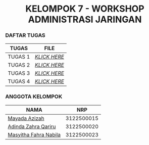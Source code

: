 <h1 align="center"> KELOMPOK 7 - WORKSHOP ADMINISTRASI JARINGAN </h1>

### DAFTAR TUGAS 
| TUGAS | FILE |
| ------| -----|
| TUGAS 1 |  _[KLICK HERE](https://github.com/mayadaazzh/SysAdmin-3122500015/tree/main/Tugas-Pertama)_ |
| TUGAS 2 |  _[KLICK HERE](https://github.com/mayadaazzh/SysAdmin-3122500015/tree/main/Tugas-Kedua)_ |
| TUGAS 3 |  _[KLICK HERE](https://github.com/mayadaazzh/SysAdmin-3122500015/tree/main/Tugas-Ketiga)_ |
| TUGAS 4 |  _[KLICK HERE](https://github.com/mayadaazzh/SysAdmin-3122500015/tree/main/Tugas-Keempat)_ |


### ANGGOTA KELOMPOK
| NAMA                          | NRP       |
| ----------------------------- | --------- |
| [Mayada Azizah](https://github.com/mayadaazzh)         | 3122500015 |
| [Adinda Zahra Qariru](https://github.com/adindazaahraa) | 3122500020 |
| [Masyitha Fahra Nabila](http://github.com/Punyasyitha)  | 3122500023 |
